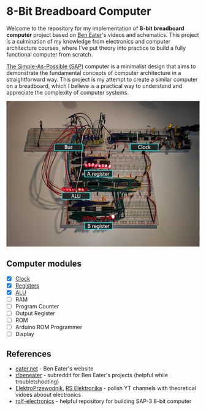 
#  8-Bit Breadboard Computer

Welcome to the repository for my implementation of **8-bit breadboard computer** project based on [Ben Eater](https://www.youtube.com/@BenEater)'s videos and schematics. This project is a culmination of my knowledge from electronics and computer architecture courses, where I've put theory into practice to build a fully functional computer from scratch.

[The Simple-As-Possible (SAP)](https://en.wikipedia.org/wiki/Simple-As-Possible_computer) computer is a minimalist design that aims to demonstrate the fundamental concepts of computer architecture in a straightforward way. This project is my attempt to create a similar computer on a breadboard, which I believe is a practical way to understand and appreciate the complexity of computer systems.

<!--- This is an HTML comment in Markdown 
TODO wkleić logo yt na środek zdjęcia
[![YouTube video of computer](images/clock_image.png)](https://www.youtube.com/watch?v=sGnG5iFdMsQ&t=2&ab_channel=ElektroPrzewodnik "Click to play")
-->

<p align="center">
  <img src="images/intro_small.jpg"/>
</p>

## Computer modules
- [x] [Clock](clock.md)
- [x] [Registers](registers.md)
- [x] [ALU](ALU.md)
- [ ] RAM
- [ ] Program Counter
- [ ] Output Register
- [ ] ROM
- [ ] Arduino ROM Programmer
- [ ] Display

## References
- [eater.net](https://eater.net/) - Ben Eater's website
- [r/beneater](https://www.reddit.com/r/beneater/) - subreddit for Ben Eater's projects (helpful while troubletshooting)
- [ElektroPrzewodnik](https://www.youtube.com/@ElektroPrzewodnik), [RS Elektronika](https://www.youtube.com/@RSElektronika) - polish YT channels with theoretical vidoes aboout electronics
- [rolf-electronics](https://github.com/rolf-electronics/The-8-bit-SAP-3) - helpful repository for building SAP-3 8-bit computer

